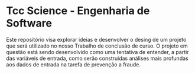 # Tcc Science - Engenharia de Software


Este repositório visa explorar ideias e desenvolver o desing de um projeto que será utilizado no nosso Trabalho de conclusão de curso.
O projeto em questão está sendo desenvolvido como uma tentativa de entender, a partir das variáveis de entrada, como serão construidas análises mais profundas aos dados de entrada na tarefa de prevenção a fraude.
